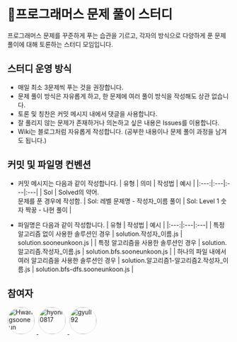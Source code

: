 # 🌟프로그래머스 문제 풀이 스터디
프로그래머스 문제를 꾸준하게 푸는 습관을 기르고, 각자의 방식으로 다양하게 푼 문제 풀이에 대해 토론하는 스터디 모임입니다.

## 스터디 운영 방식
- 매일 최소 3문제씩 푸는 것을 권장합니다.
- 문제 풀이 방식은 자유롭게 하고, 한 문제에 여러 풀이 방식을 작성해도 상관 없습니다.
- 토론 및 칭찬은 커밋 메시지 내에서 댓글을 사용합니다.
- 잘 풀리지 않는 문제가 존재하거나 의논하고 싶은 내용은 Issues를 이용합니다.
- Wiki는 블로그처럼 자유롭게 작성합니다. (공부한 내용이나 문제 풀이 과정을 남겨도 됩니다.)

## 커밋 및 파일명 컨벤션
- 커밋 메시지는 다음과 같이 작성합니다.
   | 유형 | 의미 | 작성법 | 예시 |
   |:---:|:---|:---|:---|
   | Sol | Solved의 약어. <br />문제를 푼 경우에 작성함. | Sol: 레벨 문제명 - 작성자_이름 풀이 | Sol: Level 1 숫자 짝꿍 - 나현 풀이 |

- 파일명은 다음과 같이 작성합니다.
   | 유형 | 작성법 | 예시 |
   |:---:|:---|:---|
   | 특정 알고리즘 없이 사용한 솔루션인 경우 | solution.작성자_이름.js | solution.sooneunkoon.js |
   | 특정 알고리즘을 사용한 솔루션인 경우 | solution.알고리즘.작성자_이름.js | solution.bfs.sooneunkoon.js |
   | 하나의 파일 내에서 여러 알고리즘을 사용한 솔루션인 경우 | solution.알고리즘1-알고리즘2.작성자_이름.js | solution.bfs-dfs.sooneunkoon.js |

## 참여자

<a href="https://github.com/Hwangsooneun" target="_blank">
<img src="https://github.com/Hwangsooneun.png" width="60px;" style="border-radius: 50%; margin-right: 4px; border: 1px solid #ddd" alt="Hwangsooneun"/>
</a>
<a href="https://github.com/hyoni0817" target="_blank"  >
<img src="https://github.com/hyoni0817.png" width="60px;" style="border-radius: 50%; margin-right: 4px; border: 1px solid #ddd" alt="hyoni0817"/>
</a>    
<a href="https://github.com/gyull92" target="_blank">
<img src="https://github.com/gyull92.png" width="60px;" style="border-radius: 50%; margin-right: 4px; border: 1px solid #ddd" alt="gyull92"/>
</a>

